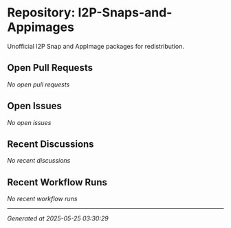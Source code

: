 # Repository: I2P-Snaps-and-Appimages

Unofficial I2P Snap and AppImage packages for redistribution.

## Open Pull Requests


*No open pull requests*


## Open Issues


*No open issues*


## Recent Discussions


*No recent discussions*


## Recent Workflow Runs


*No recent workflow runs*


---
*Generated at 2025-05-25 03:30:29*
